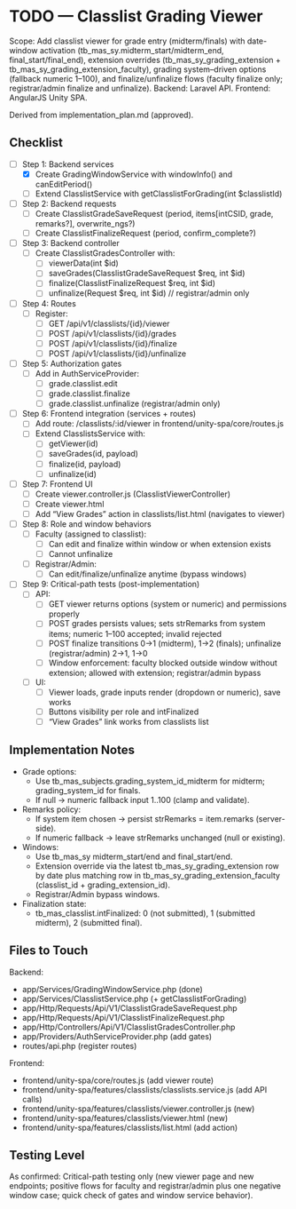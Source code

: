 # TODO — Classlist Grading Viewer

Scope: Add classlist viewer for grade entry (midterm/finals) with date-window activation (tb_mas_sy.midterm_start/midterm_end, final_start/final_end), extension overrides (tb_mas_sy_grading_extension + tb_mas_sy_grading_extension_faculty), grading system–driven options (fallback numeric 1–100), and finalize/unfinalize flows (faculty finalize only; registrar/admin finalize and unfinalize). Backend: Laravel API. Frontend: AngularJS Unity SPA.

Derived from implementation_plan.md (approved).

## Checklist

- [ ] Step 1: Backend services
  - [x] Create GradingWindowService with windowInfo() and canEditPeriod()
  - [ ] Extend ClasslistService with getClasslistForGrading(int $classlistId)
- [ ] Step 2: Backend requests
  - [ ] Create ClasslistGradeSaveRequest (period, items[intCSID, grade, remarks?], overwrite_ngs?)
  - [ ] Create ClasslistFinalizeRequest (period, confirm_complete?)
- [ ] Step 3: Backend controller
  - [ ] Create ClasslistGradesController with:
    - [ ] viewerData(int $id)
    - [ ] saveGrades(ClasslistGradeSaveRequest $req, int $id)
    - [ ] finalize(ClasslistFinalizeRequest $req, int $id)
    - [ ] unfinalize(Request $req, int $id) // registrar/admin only
- [ ] Step 4: Routes
  - [ ] Register:
    - [ ] GET /api/v1/classlists/{id}/viewer
    - [ ] POST /api/v1/classlists/{id}/grades
    - [ ] POST /api/v1/classlists/{id}/finalize
    - [ ] POST /api/v1/classlists/{id}/unfinalize
- [ ] Step 5: Authorization gates
  - [ ] Add in AuthServiceProvider:
    - [ ] grade.classlist.edit
    - [ ] grade.classlist.finalize
    - [ ] grade.classlist.unfinalize (registrar/admin only)
- [ ] Step 6: Frontend integration (services + routes)
  - [ ] Add route: /classlists/:id/viewer in frontend/unity-spa/core/routes.js
  - [ ] Extend ClasslistsService with:
    - [ ] getViewer(id)
    - [ ] saveGrades(id, payload)
    - [ ] finalize(id, payload)
    - [ ] unfinalize(id)
- [ ] Step 7: Frontend UI
  - [ ] Create viewer.controller.js (ClasslistViewerController)
  - [ ] Create viewer.html
  - [ ] Add “View Grades” action in classlists/list.html (navigates to viewer)
- [ ] Step 8: Role and window behaviors
  - [ ] Faculty (assigned to classlist):
    - [ ] Can edit and finalize within window or when extension exists
    - [ ] Cannot unfinalize
  - [ ] Registrar/Admin:
    - [ ] Can edit/finalize/unfinalize anytime (bypass windows)
- [ ] Step 9: Critical-path tests (post-implementation)
  - [ ] API:
    - [ ] GET viewer returns options (system or numeric) and permissions properly
    - [ ] POST grades persists values; sets strRemarks from system items; numeric 1–100 accepted; invalid rejected
    - [ ] POST finalize transitions 0→1 (midterm), 1→2 (finals); unfinalize (registrar/admin) 2→1, 1→0
    - [ ] Window enforcement: faculty blocked outside window without extension; allowed with extension; registrar/admin bypass
  - [ ] UI:
    - [ ] Viewer loads, grade inputs render (dropdown or numeric), save works
    - [ ] Buttons visibility per role and intFinalized
    - [ ] “View Grades” link works from classlists list

## Implementation Notes

- Grade options:
  - Use tb_mas_subjects.grading_system_id_midterm for midterm; grading_system_id for finals.
  - If null → numeric fallback input 1..100 (clamp and validate).
- Remarks policy:
  - If system item chosen → persist strRemarks = item.remarks (server-side).
  - If numeric fallback → leave strRemarks unchanged (null or existing).
- Windows:
  - Use tb_mas_sy midterm_start/end and final_start/end.
  - Extension override via the latest tb_mas_sy_grading_extension row by date plus matching row in tb_mas_sy_grading_extension_faculty (classlist_id + grading_extension_id).
  - Registrar/Admin bypass windows.
- Finalization state:
  - tb_mas_classlist.intFinalized: 0 (not submitted), 1 (submitted midterm), 2 (submitted final).

## Files to Touch

Backend:
- app/Services/GradingWindowService.php (done)
- app/Services/ClasslistService.php (+ getClasslistForGrading)
- app/Http/Requests/Api/V1/ClasslistGradeSaveRequest.php
- app/Http/Requests/Api/V1/ClasslistFinalizeRequest.php
- app/Http/Controllers/Api/V1/ClasslistGradesController.php
- app/Providers/AuthServiceProvider.php (add gates)
- routes/api.php (register routes)

Frontend:
- frontend/unity-spa/core/routes.js (add viewer route)
- frontend/unity-spa/features/classlists/classlists.service.js (add API calls)
- frontend/unity-spa/features/classlists/viewer.controller.js (new)
- frontend/unity-spa/features/classlists/viewer.html (new)
- frontend/unity-spa/features/classlists/list.html (add action)

## Testing Level

As confirmed: Critical-path testing only (new viewer page and new endpoints; positive flows for faculty and registrar/admin plus one negative window case; quick check of gates and window service behavior).
